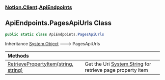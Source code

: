 ### [Notion.Client](Notion.Client.md 'Notion.Client').[ApiEndpoints](Notion.Client.ApiEndpoints.md 'Notion.Client.ApiEndpoints')

## ApiEndpoints.PagesApiUrls Class

```csharp
public static class ApiEndpoints.PagesApiUrls
```

Inheritance [System.Object](https://docs.microsoft.com/en-us/dotnet/api/System.Object 'System.Object') &#129106; PagesApiUrls

| Methods | |
| :--- | :--- |
| [RetrievePropertyItem(string, string)](Notion.Client.ApiEndpoints.PagesApiUrls.RetrievePropertyItem(string,string).md 'Notion.Client.ApiEndpoints.PagesApiUrls.RetrievePropertyItem(string, string)') | Get the Uri [System.String](https://docs.microsoft.com/en-us/dotnet/api/System.String 'System.String') for retrieve page property item |
